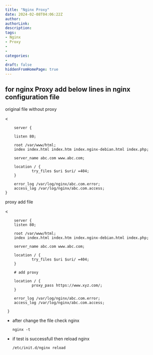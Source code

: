 ```yaml
---
title: "Nginx Proxy"
date: 2024-02-08T04:06:22Z
author:
authorLink:
description:
tags:
- Nginx
- Proxy
- 
- 
categories:
- 
draft: false
hiddenFromHomePage: true
---
```


## for nginx Proxy add below lines in nginx configuration file

  original file without proxy

< 
        
        server {
        
        listen 80;

        root /var/www/html;
        index index.html index.htm index.nginx-debian.html index.php;

        server_name abc.com www.abc.com;

        location / {
                try_files $uri $uri/ =404;
        }

        error_log /var/log/nginx/abc.com.error;
        access_log /var/log/nginx/abc.com.access;
    }

>

   proxy add file 

<
        
        server {
        listen 80;

        root /var/www/html;
        index index.html index.htm index.nginx-debian.html index.php;

        server_name abc.com www.abc.com;

        location / {
                try_files $uri $uri/ =404;
        }
        
        # add proxy

        location / {
                proxy_pass https://www.xyz.com/;
        }

        error_log /var/log/nginx/abc.com.error;
        access_log /var/log/nginx/abc.com.access;

     }

>

* after change the file check nginx 

  `nginx -t`

* if test is successfull then reload nginx

  `/etc/init.d/nginx reload`
